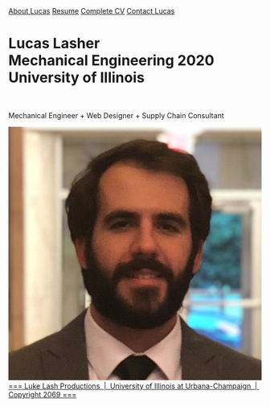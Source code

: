 <!DOCTYPE>

<html>
<!--
GREETINGS! This is the first page of my personal website. It serves as the landing page for whoever I give my url to.
This page is mostly designed to be visually aesthetic, with meaningful personal and professional information located through the "Resume", "Complete CV", and "About Luke" pages/tabs
     -->

<head>
  <script src="script_website_coverpage.js"></script>
  <link rel="stylesheet" type="text/css" href="stylesheet_website_Lucas.css">
</head>
<body class="coverPageBackground">

  <div class="pageBanner"><!--Navigation bar at top of all pages-->
    <a id="pageBannerCoverPageButton" href="index.html">About Lucas</a> <!--Links to About Lucas page-->
    <a id="pageBannerResumeButton" href="index_website_resume.html">Resume</a> <!--Links to Resume page-->
    <a id="pageBannerCompleteCVButton" href="index_website_completeCV.html">Complete CV</a> <!--Links to Complete CV page-->
    <a id="pageBannerContactMeButton" href="index_website_contactme.html">Contact Lucas</a> <!--Links to Contact page-->
  </div>  <!--Close pageBanner div-->

  <div id="coverPageBioDiv1"> <!--Div containing the large title on the right side of page-->
    <h1>Lucas Lasher<br>Mechanical Engineering 2020<br>University of Illinois</h1><br>
    </div>
  <div id="coverPageBioDiv2">  <!--Div containing the subtitle on the right side of page-->
    <p>Mechanical Engineer + Web Designer + Supply Chain Consultant</p>
  </div>
  <aside id="coverPagePicContainer">  <!--Container on left side of page for holding my headshot photo-->
    <img id="coverPagePic"
         src="profile_pic.jpg"
         alt="A nice professional headshot">
  </aside>
</body>

<div id='footerContainer'>  <!--Div containing the footer at the bottom of the page-->
  <footer id="coverPageFooter">
    <a id="footerLinks" href="https://www.urbandictionary.com/define.php?term=Shampoo%20banana">=== Luke Lash Productions &nbsp;|&nbsp; University of Illinois at Urbana-Champaign &nbsp;|&nbsp; Copyright 2069 === </a>
  </footer>
</div>
</html>
